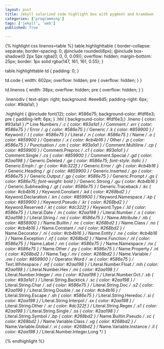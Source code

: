 ```yaml
---
layout: post
title: Jekyll solarized code highlight box with pygment and kramdown
categories: ['programming']
tags: ['jekyll', 'web']
published: True

---
```


{% highlight css linenos=table %}
table.highlighttable {
  border-collapse: separate;
  border-spacing: 0;
  @include rounded(6px);
  @include box-shadow(0 2px 5px rgba(0, 0, 0, 0.09));
  overflow: hidden;
  margin-bottom: 25px;
  border: 1px solid rgba(147, 161, 161, 0.55);
}

table.highlighttable td {
  padding: 0;
}

td.code {
  width: 602px;
  overflow: hidden;
  pre {
    overflow: hidden;
  }
}

td.linenos {
  width: 38px;
  overflow: hidden;
  pre {
    overflow: hidden;
  }
}

.linenodiv {
  text-align: right;
  background: #eee8d5;
  padding-right: 6px;
  color: #9da1a1;
}


.highlight {
  @include font(12);
  color: #586e75;
  background-color: #fdf6e3;
  pre {
      padding-left: 6px;
  }
  .hhl { background-color: #fdf6e3;}
  .lineno { color: #93a1a1 } /* Line Numbers */
  .c { color: #93a1a1 } /* Comment */
  .err { color: #586e75 } /* Error */
  .g { color: #586e75 } /* Generic */
  .k { color: #859900 } /* Keyword */
  .l { color: #586e75 } /* Literal */
  .n { color: #586e75 } /* Name */
  .o { color: #859900 } /* Operator */
  .x { color: #cb4b16 } /* Other */
  .p { color: #586e75 } /* Punctuation */
  .cm { color: #93a1a1 } /* Comment.Multiline */
  .cp { color: #859900 } /* Comment.Preproc */
  .c1 { color: #93a1a1 } /* Comment.Single */
  .cs { color: #859900 } /* Comment.Special */
  .gd { color: #2aa198 } /* Generic.Deleted */
  .ge { color: #586e75; font-style: italic } /* Generic.Emph */
  .gr { color: #dc322f } /* Generic.Error */
  .gh { color: #cb4b16 } /* Generic.Heading */
  .gi { color: #859900 } /* Generic.Inserted */
  .go { color: #586e75 } /* Generic.Output */
  .gp { color: #586e75 } /* Generic.Prompt */
  .gs { color: #586e75; font-weight: bold } /* Generic.Strong */
  .gu { color: #cb4b16 } /* Generic.Subheading */
  .gt { color: #586e75 } /* Generic.Traceback */
  .kc { color: #cb4b16 } /* Keyword.Constant */
  .kd { color: #268bd2 } /* Keyword.Declaration */
  .kn { color: #859900 } /* Keyword.Namespace */
  .kp { color: #859900 } /* Keyword.Pseudo */
  .kr { color: #268bd2 } /* Keyword.Reserved */
  .kt { color: #dc322f } /* Keyword.Type */
  .ld { color: #586e75 } /* Literal.Date */
  .m { color: #2aa198 } /* Literal.Number */
  .s { color: #2aa198 } /* Literal.String */
  .na { color: #586e75 } /* Name.Attribute */
  .nb { color: #B58900 } /* Name.Builtin */
  .nc { color: #268bd2 } /* Name.Class */
  .no { color: #cb4b16 } /* Name.Constant */
  .nd { color: #268bd2 } /* Name.Decorator */
  .ni { color: #cb4b16 } /* Name.Entity */
  .ne { color: #cb4b16 } /* Name.Exception */
  .nf { color: #268bd2 } /* Name.Function */
  .nl { color: #586e75 } /* Name.Label */
  .nn { color: #586e75 } /* Name.Namespace */
  .nx { color: #586e75 } /* Name.Other */
  .py { color: #586e75 } /* Name.Property */
  .nt { color: #268bd2 } /* Name.Tag */
  .nv { color: #268bd2 } /* Name.Variable */
  .ow { color: #859900 } /* Operator.Word */
  .w { color: #586e75 } /* Text.Whitespace */
  .mf { color: #2aa198 } /* Literal.Number.Float */
  .mh { color: #2aa198 } /* Literal.Number.Hex */
  .mi { color: #2aa198 } /* Literal.Number.Integer */
  .mo { color: #2aa198 } /* Literal.Number.Oct */
  .sb { color: #93a1a1 } /* Literal.String.Backtick */
  .sc { color: #2aa198 } /* Literal.String.Char */
  .sd { color: #586e75 } /* Literal.String.Doc */
  .s2 { color: #2aa198 } /* Literal.String.Double */
  .se { color: #cb4b16 } /* Literal.String.Escape */
  .sh { color: #586e75 } /* Literal.String.Heredoc */
  .si { color: #2aa198 } /* Literal.String.Interpol */
  .sx { color: #2aa198 } /* Literal.String.Other */
  .sr { color: #dc322f } /* Literal.String.Regex */
  .s1 { color: #2aa198 } /* Literal.String.Single */
  .ss { color: #2aa198 } /* Literal.String.Symbol */
  .bp { color: #268bd2 } /* Name.Builtin.Pseudo */
  .vc { color: #268bd2 } /* Name.Variable.Class */
  .vg { color: #268bd2 } /* Name.Variable.Global */
  .vi { color: #268bd2 } /* Name.Variable.Instance */
  .il { color: #2aa198 } /* Literal.Number.Integer.Long */
}

{% endhighlight %}

